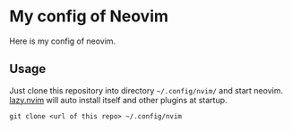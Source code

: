 # My config of Neovim

Here is my config of neovim.

## Usage

Just clone this repository into directory `~/.config/nvim/` and start neovim. [lazy.nvim](https://github.com/folke/lazy.nvim) will auto install itself and other plugins at startup.

```
git clone <url of this repo> ~/.config/nvim
```
